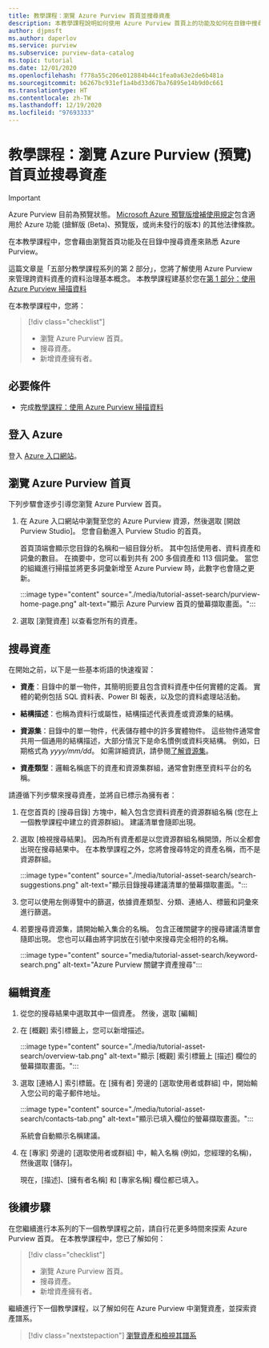 ```yaml
---
title: 教學課程：瀏覽 Azure Purview 首頁並搜尋資產
description: 本教學課程說明如何使用 Azure Purview 首頁上的功能及如何在目錄中搜尋。
author: djpmsft
ms.author: daperlov
ms.service: purview
ms.subservice: purview-data-catalog
ms.topic: tutorial
ms.date: 12/01/2020
ms.openlocfilehash: f778a55c206e012884b44c1fea0a63e2de6b481a
ms.sourcegitcommit: b6267bc931ef1a4bd33d67ba76895e14b9d0c661
ms.translationtype: HT
ms.contentlocale: zh-TW
ms.lasthandoff: 12/19/2020
ms.locfileid: "97693333"
---
```

# <a name="tutorial-navigate-the-azure-purview-preview-home-page-and-search-for-an-asset"></a>教學課程：瀏覽 Azure Purview (預覽) 首頁並搜尋資產

> [!IMPORTANT]
> Azure Purview 目前為預覽狀態。 [Microsoft Azure 預覽版增補使用規定](https://azure.microsoft.com/support/legal/preview-supplemental-terms/)包含適用於 Azure 功能 (搶鮮版 (Beta)、預覽版，或尚未發行的版本) 的其他法律條款。

在本教學課程中，您會藉由瀏覽首頁功能及在目錄中搜尋資產來熟悉 Azure Purview。

這篇文章是「五部分教學課程系列的第 2 部分」，您將了解使用 Azure Purview 來管理跨資料資產的資料治理基本概念。 本教學課程建基於您在[第 1 部分：使用 Azure Purview 掃描資料](tutorial-scan-data.md)

在本教學課程中，您將：

> [!div class="checklist"]
>
> * 瀏覽 Azure Purview 首頁。
> * 搜尋資產。
> * 新增資產擁有者。

## <a name="prerequisites"></a>必要條件

* 完成[教學課程：使用 Azure Purview 掃描資料](tutorial-scan-data.md)

## <a name="sign-in-to-azure"></a>登入 Azure

登入 [Azure 入口網站](https://portal.azure.com)。

## <a name="navigate-the-azure-purview-home-page"></a>瀏覽 Azure Purview 首頁

下列步驟會逐步引導您瀏覽 Azure Purview 首頁。

1. 在 Azure 入口網站中瀏覽至您的 Azure Purview 資源，然後選取 [開啟 Purview Studio]。 您會自動進入 Purview Studio 的首頁。

   首頁頂端會顯示您目錄的名稱和一組目錄分析。 其中包括使用者、資料資產和詞彙的數目。 在摘要中，您可以看到共有 200 多個資產和 113 個詞彙。 當您的組織進行掃描並將更多詞彙新增至 Azure Purview 時，此數字也會隨之更新。

   :::image type="content" source="./media/tutorial-asset-search/purview-home-page.png" alt-text="顯示 Azure Purview 首頁的螢幕擷取畫面。":::

1. 選取 [瀏覽資產] 以查看您所有的資產。

## <a name="search-for-an-asset"></a>搜尋資產

在開始之前，以下是一些基本術語的快速複習：

* **資產**：目錄中的單一物件，其簡明扼要且包含資料資產中任何實體的定義。 實體的範例包括 SQL 資料表、Power BI 報表，以及您的資料處理站活動。
  
* **結構描述**：也稱為資料行或屬性，結構描述代表資產或資源集的結構。

* **資源集**：目錄中的單一物件，代表儲存體中的許多實體物件。 這些物件通常會共用一個通用的結構描述，大部分情況下是命名慣例或資料夾結構。 例如，日期格式為 *yyyy/mm/dd*。 如需詳細資訊，請參閱[了解資源集](concept-resource-sets.md)。

* **資產類型**：邏輯名稱底下的資產和資源集群組，通常會對應至資料平台的名稱。

請遵循下列步驟來搜尋資產，並將自已標示為擁有者：

1. 在您首頁的 [搜尋目錄] 方塊中，輸入包含您資料資產的資源群組名稱 (您在上一個教學課程中建立的資源群組)。 建議清單會隨即出現。

1. 選取 [檢視搜尋結果]。 因為所有資產都是以您資源群組名稱開頭，所以全都會出現在搜尋結果中。 在本教學課程之外，您將會搜尋特定的資產名稱，而不是資源群組。

    :::image type="content" source="./media/tutorial-asset-search/search-suggestions.png" alt-text="顯示目錄搜尋建議清單的螢幕擷取畫面。":::

1. 您可以使用左側導覽中的篩選，依據資產類型、分類、連絡人、標籤和詞彙來進行篩選。

1. 若要搜尋資源集，請開始輸入集合的名稱。 包含正確關鍵字的搜尋建議清單會隨即出現。 您也可以藉由將字詞放在引號中來搜尋完全相符的名稱。

   :::image type="content" source="media/tutorial-asset-search/keyword-search.png" alt-text="Azure Purview 關鍵字資產搜尋":::

## <a name="edit-an-asset"></a>編輯資產

1. 從您的搜尋結果中選取其中一個資產。 然後，選取 [編輯]

1. 在 [概觀] 索引標籤上，您可以新增描述。

    :::image type="content" source="./media/tutorial-asset-search/overview-tab.png" alt-text="顯示 [概觀] 索引標籤上 [描述] 欄位的螢幕擷取畫面。":::

1. 選取 [連絡人] 索引標籤。在 [擁有者] 旁邊的 [選取使用者或群組] 中，開始輸入您公司的電子郵件地址。

    :::image type="content" source="./media/tutorial-asset-search/contacts-tab.png" alt-text="顯示已填入欄位的螢幕擷取畫面。":::

    系統會自動顯示名稱建議。

1. 在 [專家] 旁邊的 [選取使用者或群組] 中，輸入名稱 (例如，您經理的名稱)，然後選取 [儲存]。

    現在，[描述]、[擁有者名稱] 和 [專家名稱] 欄位都已填入。

## <a name="next-steps"></a>後續步驟

在您繼續進行本系列的下一個教學課程之前，請自行花更多時間來探索 Azure Purview 首頁。 在本教學課程中，您已了解如何：

> [!div class="checklist"]
>
> * 瀏覽 Azure Purview 首頁。
> * 搜尋資產。
> * 新增資產擁有者。

繼續進行下一個教學課程，以了解如何在 Azure Purview 中瀏覽資產，並探索資產譜系。

> [!div class="nextstepaction"]
> [瀏覽資產和檢視其譜系](tutorial-browse-and-view-lineage.md)
